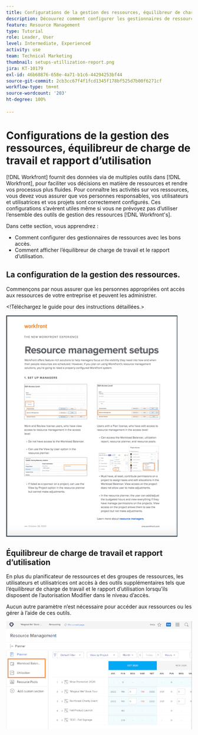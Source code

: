 ```yaml
---
title: Configurations de la gestion des ressources, équilibreur de charge de travail et rapport d’utilisation
description: Découvrez comment configurer les gestionnaires de ressources avec les bons accès et comment afficher l’équilibreur de charge de travail et le rapport d’utilisation.
feature: Resource Management
type: Tutorial
role: Leader, User
level: Intermediate, Experienced
activity: use
team: Technical Marketing
thumbnail: setups-utillization-report.png
jira: KT-10179
exl-id: 46b68876-658e-4a71-b1c6-44294253bf44
source-git-commit: 2cb3cc67f4f1fcd1345f178bf525d7b00f6271cf
workflow-type: tm+mt
source-wordcount: '203'
ht-degree: 100%

---
```


# Configurations de la gestion des ressources, équilibreur de charge de travail et rapport d’utilisation

[!DNL Workfront] fournit des données via de multiples outils dans [!DNL Workfront], pour faciliter vos décisions en matière de ressources et rendre vos processus plus fluides. Pour connaître les activités sur vos ressources, vous devez vous assurer que vos personnes responsables, vos utilisateurs et utilisatrices et vos projets sont correctement configurés. Ces configurations s’avèrent utiles même si vous ne prévoyez pas d’utiliser l’ensemble des outils de gestion des ressources [!DNL Workfront's].

Dans cette section, vous apprendrez :

* Comment configurer des gestionnaires de ressources avec les bons accès.
* Comment afficher l’équilibreur de charge de travail et le rapport d’utilisation.

## La configuration de la gestion des ressources.

Commençons par nous assurer que les personnes appropriées ont accès aux ressources de votre entreprise et peuvent les administrer.

&lt;!Téléchargez le guide pour des instructions détaillées.&gt;

![Configuration de la gestion des ressources - One pager](assets/rm_setup01.png)


## Équilibreur de charge de travail et rapport d’utilisation

En plus du planificateur de ressources et des groupes de ressources, les utilisateurs et utilisatrices ont accès à des outils supplémentaires tels que l’équilibreur de charge de travail et le rapport d’utilisation lorsqu’ils disposent de l’autorisation Modifier dans le niveau d’accès.

Aucun autre paramètre n’est nécessaire pour accéder aux ressources ou les gérer à l’aide de ces outils.

![Équilibreur de charge de travail avec rapport d’utilisation](assets/rm_setup02.png)
